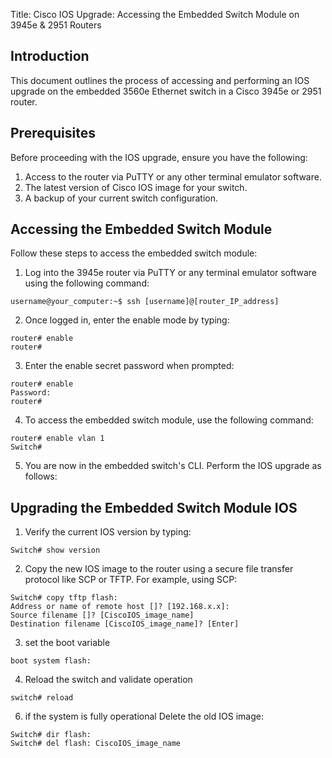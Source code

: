 
Title: Cisco IOS Upgrade: Accessing the Embedded Switch Module on 3945e & 2951 Routers

## Introduction

This document outlines the process of accessing and performing an IOS upgrade on the embedded 3560e Ethernet switch in a Cisco 3945e or 2951 router.

## Prerequisites

Before proceeding with the IOS upgrade, ensure you have the following:

1. Access to the router via PuTTY or any other terminal emulator software.
2. The latest version of Cisco IOS image for your switch.
3. A backup of your current switch configuration.

## Accessing the Embedded Switch Module

Follow these steps to access the embedded switch module:

1. Log into the 3945e router via PuTTY or any terminal emulator software using the following command:
   
```
username@your_computer:~$ ssh [username]@[router_IP_address]
```

2. Once logged in, enter the enable mode by typing:
   
```
router# enable
router#
```
   
3. Enter the enable secret password when prompted:
   
```
router# enable
Password:
router#
```
   
4. To access the embedded switch module, use the following command:
   
```
router# enable vlan 1
Switch#
```
   
5. You are now in the embedded switch's CLI. Perform the IOS upgrade as follows:

## Upgrading the Embedded Switch Module IOS

1. Verify the current IOS version by typing:
   
```
Switch# show version
```
   
2. Copy the new IOS image to the router using a secure file transfer protocol like SCP or TFTP. For example, using SCP:
   
```
Switch# copy tftp flash:
Address or name of remote host []? [192.168.x.x]:
Source filename []? [CiscoIOS_image_name]
Destination filename [CiscoIOS_image_name]? [Enter]
```
   
3. set the boot variable
```
boot system flash:
```

4. Reload the switch and validate operation
```
switch# reload
```

6. if the system is fully operational Delete the old IOS image:
   
```
Switch# dir flash:
Switch# del flash: CiscoIOS_image_name
```
   